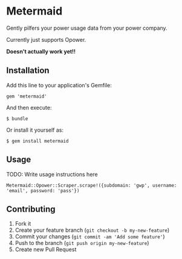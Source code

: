 # Metermaid

Gently pilfers your power usage data from your power company.

Currently just supports Opower.

**Doesn't actually work yet!!**

## Installation

Add this line to your application's Gemfile:

    gem 'metermaid'

And then execute:

    $ bundle

Or install it yourself as:

    $ gem install metermaid

## Usage

TODO: Write usage instructions here

    Metermaid::Opower::Scraper.scrape!({subdomain: 'gwp', username: 'email', password: 'pass'})


## Contributing

1. Fork it
2. Create your feature branch (`git checkout -b my-new-feature`)
3. Commit your changes (`git commit -am 'Add some feature'`)
4. Push to the branch (`git push origin my-new-feature`)
5. Create new Pull Request
